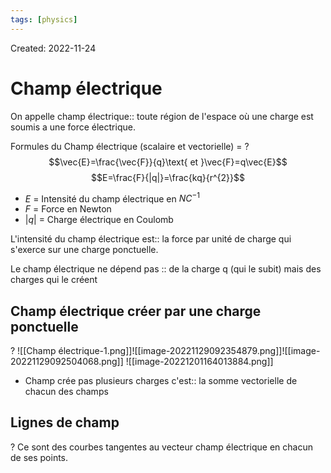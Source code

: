```yaml
---
tags: [physics] 
---
```

Created: 2022-11-24

# Champ électrique
On appelle champ électrique:: toute région de l'espace où une charge est soumis a une force électrique.
<!--SR:!2024-04-04,84,150-->

Formules du Champ électrique (scalaire et vectorielle) =
?
$$\vec{E}=\frac{\vec{F}}{q}\text{ et }\vec{F}=q\vec{E}$$
$$E=\frac{F}{|q|}=\frac{kq}{r^{2}}$$
- $E$ = Intensité du champ électrique en $NC^{-1}$
- $F$ = Force en Newton
- $|q|$ = Charge électrique en Coulomb
<!--SR:!2024-06-22,120,190-->

L'intensité du champ électrique est:: la force par unité de charge qui s'exerce sur une charge ponctuelle.
<!--SR:!2024-03-13,18,179-->

Le champ électrique ne dépend pas :: de la charge q (qui le subit) mais des charges qui le créent
<!--SR:!2024-03-14,269,230-->

## Champ électrique créer par une charge ponctuelle
?
![[Champ électrique-1.png]]![[image-20221129092354879.png]]![[image-20221129092504068.png]]
![[image-20221201164013884.png]]
<!--SR:!2024-04-17,49,190-->


- Champ crée pas plusieurs charges c'est:: la somme vectorielle de chacun des champs
<!--SR:!2024-03-09,46,156-->

## Lignes de champ
?
Ce sont des courbes tangentes au vecteur champ électrique en chacun de ses points.
<!--SR:!2024-04-21,51,190-->


